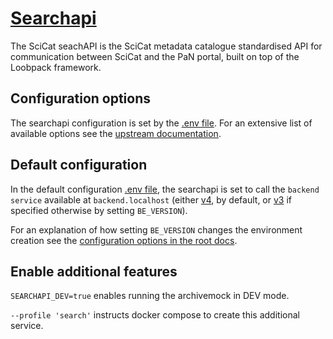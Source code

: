 # [Searchapi](https://github.com/SciCatProject/panosc-search-api)

The SciCat seachAPI is the SciCat metadata catalogue standardised API for communication between SciCat and the PaN
portal, built on top of the Loobpack framework.

## Configuration options

The searchapi configuration is set by the [.env file](./config/.env). For an extensive list of available options see the
[upstream documentation](https://github.com/SciCatProject/panosc-search-api).

## Default configuration

In the default configuration [.env file](./config/.env), the searchapi is set to call the `backend service` available at
`backend.localhost` (either [v4](../backend/services/v4/), by default, or [v3](../backend/services/v3/) if specified
otherwise by setting `BE_VERSION`).

For an explanation of how setting `BE_VERSION` changes the environment creation see the
[configuration options in the root docs](../../README.md#docker-compose-profiles-and-env-variables-configuration-options).

## Enable additional features

`SEARCHAPI_DEV=true` enables running the archivemock in DEV mode.

`--profile 'search'` instructs docker compose to create this additional service.
